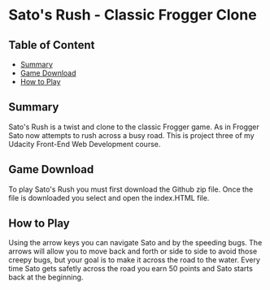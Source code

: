 # Sato's Rush - Classic Frogger Clone

## Table of Content

- [Summary](#summary)
- [Game Download](#contributing)
- [How to Play](#play)

## Summary
Sato's Rush is a twist and clone to the classic Frogger game. As in Frogger Sato now attempts to rush across a busy road. This is project three of my Udacity Front-End Web Development course.

## Game Download
To play Sato's Rush you must first download the Github zip file. Once the file is downloaded you select and open the index.HTML file.

## How to Play
Using the arrow keys you can navigate Sato and by the speeding bugs. The arrows will allow you to move back and forth or side to side to avoid those creepy bugs, but your goal is to make it across the road to the water. Every time Sato gets safetly across the road you earn 50 points and Sato starts back at the beginning.




